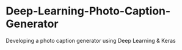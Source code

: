 # Deep-Learning-Photo-Caption-Generator
Developing a photo caption generator using Deep Learning &amp; Keras
